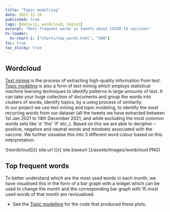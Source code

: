 ```yaml
---
title: "Topic modelling"
date: 2021-12-16
published: true
tags: [dataviz, wordcloud, hvplot]
excerpt: "Most frequent words in tweets about COVID-19 vaccines"
hv-loader:
  hv-chart-1: ["charts/top_words.html", "500"] 
toc: true
toc_sticky: true
---
```



## Wordcloud

[Text mining](https://en.wikipedia.org/wiki/Text_mining) is the process of extracting high-quality information from text. [Topic modeling](https://provalisresearch.com/blog/topic-modeling/) is also a form of text mining which employs statistical machine learning techniques to identify patterns in large amounts of text. It can take your huge collection of documents and group the words into clusters of words, identify topics, by a using process of similarity.   
In our project we use text mining and topic modeling, to identify the most recurring words from our dataset (all the tweets we have extracted between 1st Jan 2021 to 14th December  2021, and while excluding the most common words sets like ‘a’ ‘the’ ‘if’ etc.,). Based on this we are able to decipher – positive, negative and neutral words and mindsets associated with the vaccine. We further visualise this into 3 different word colour based on this interpretation. 

![wordcloud]({{ site.url }}{{ site.baseurl }}/assets/images/wordcloud.PNG)

## Top frequent words

To better understand which are the most used words in each month, we have visualised this in the form of a bar graph with a widget which can be used to change the month and the corresponding bar graph with 15 most used words of that month are revisualised.  


<div id="hv-chart-1"></div>

- See the [Topic modelling](https://github.com/Anran0716/550final-proj/blob/main/code/WordCloudBarGraph.ipynb) for the code that produced these plots.
